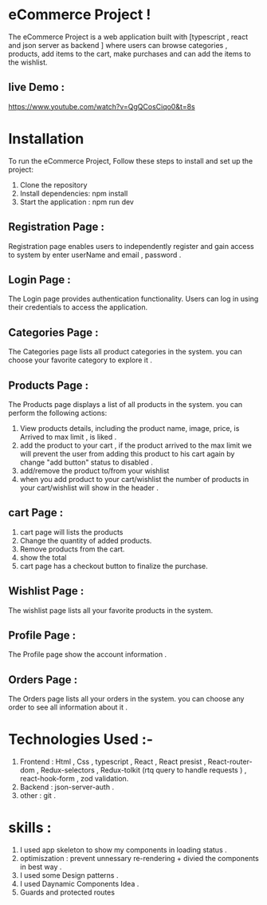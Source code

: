 # eCommerce Project !
The eCommerce Project is a web application built with [typescript , react and json server as backend ] where users can browse categories , products, add items to the cart,
make purchases and can add the items to the wishlist.

## live Demo :
https://www.youtube.com/watch?v=QgQCosCiqo0&t=8s

# Installation
To run the eCommerce Project, Follow these steps to install and set up the project:
   1. Clone the repository
   2. Install dependencies: npm install
   3. Start the application : npm run dev

## Registration Page :
Registration  page enables users to independently register and gain access to system by enter userName and email , password .

## Login Page :
The Login page provides authentication functionality. Users can log in using their credentials to access the application. 

## Categories Page :
The Categories page lists all product categories in the system. you can choose your favorite category to explore it  .

## Products Page :
The Products page displays a list of all products in the system. you can perform the following actions:
 1. View products details, including the product name, image, price, is Arrived to max limit , is liked  .
 2. add the product to your cart , if the product arrived to the max limit we will prevent the user from adding this product to his cart again by change "add button" status to disabled . 
 3. add/remove the product to/from your wishlist
 4.  when you add product to your cart/wishlist the number of products in your cart/wishlist will show in the header .

## cart Page :
  1. cart page will lists the products 
  2. Change the quantity of added products.
  3. Remove products from the cart.
  4. show the total
  5. cart page has a checkout button to finalize the purchase.
     
## Wishlist Page :
The wishlist page lists all your favorite products in the system. 

## Profile Page :
The Profile page show the account information  .

## Orders Page :
The Orders page lists all your orders in the system. you can choose any order to see all information about it  .

# Technologies Used :- 
   1. Frontend : Html , Css  , typescript ,  React , React presist , React-router-dom , Redux-selectors , Redux-tolkit (rtq query to handle requests ) , react-hook-form , zod validation.
   2. Backend : json-server-auth .
   3. other : git .

# skills :
  1. I used app skeleton to show my components in loading status .
  2. optimiszation : prevent unnessary re-rendering + divied the components in best way .
  3. I used some Design patterns .
  4. I used Daynamic Components Idea .
  5. Guards and protected routes
